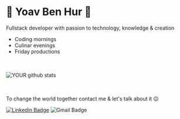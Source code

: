 # :star2: Yoav Ben Hur :star2:
Fullstack developer with passion to technology, knowledge & creation
- Coding mornings
- Culinar evenings
- Friday productions


<br></br>
![YOUR github stats](https://github-readme-stats.vercel.app/api?username=BenHurCreations) 

<br></br>
To change the world together contact me & let's talk about it :wink:
  
[![Linkedin Badge](https://img.shields.io/badge/-Yoav_Ben_Hur-blue?style=flat-square&logo=Linkedin&logoColor=white&link=https://www.linkedin.com/in/yoav-ben-hur-9a333826/)](https://www.linkedin.com/in/yoav-ben-hur-9a333826/)
![Gmail Badge](https://img.shields.io/badge/-yoavbenhur-c14438?style=flat-square&logo=Gmail&logoColor=white&link=mailto:yoavbenhur@gmail.com)
